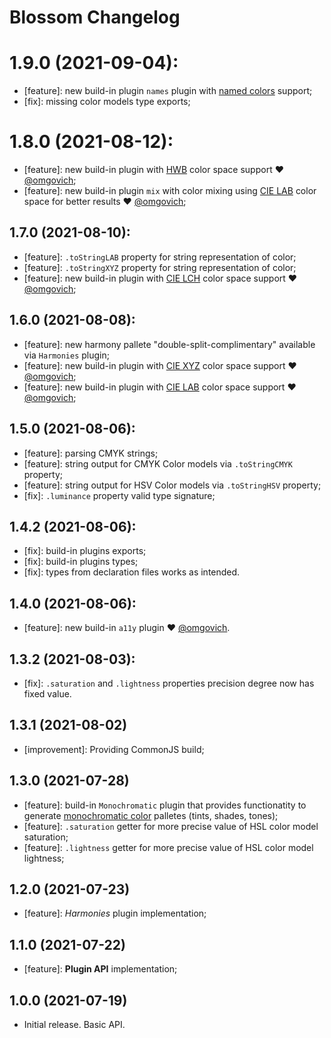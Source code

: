 # Blossom Changelog

# 1.9.0 (2021-09-04):

- [feature]: new build-in plugin `names` plugin with [named colors](https://css-tricks.com/snippets/css/named-colors-and-hex-equivalents/) support;
- [fix]: missing color models type exports;

# 1.8.0 (2021-08-12):

- [feature]: new build-in plugin with [HWB](https://en.wikipedia.org/wiki/HWB_color_model) color space support ❤️ [@omgovich](https://github.com/omgovich);
- [feature]: new build-in plugin `mix` with color mixing using [CIE LAB](https://en.wikipedia.org/wiki/Lab_color_space) color space for better results ❤️ [@omgovich](https://github.com/omgovich);

## 1.7.0 (2021-08-10):

- [feature]: `.toStringLAB` property for string representation of color;
- [feature]: `.toStringXYZ` property for string representation of color;
- [feature]: new build-in plugin with [CIE LCH](https://lea.verou.me/2020/04/lch-colors-in-css-what-why-and-how/) color space support ❤️ [@omgovich](https://github.com/omgovich);

## 1.6.0 (2021-08-08):

- [feature]: new harmony pallete "double-split-complimentary" available via `Harmonies` plugin;
- [feature]: new build-in plugin with [CIE XYZ](https://www.sttmedia.com/colormodel-xyz) color space support ❤️ [@omgovich](https://github.com/omgovich);
- [feature]: new build-in plugin with [CIE LAB](https://en.wikipedia.org/wiki/Lab_color_space) color space support ❤️ [@omgovich](https://github.com/omgovich);

## 1.5.0 (2021-08-06):

- [feature]: parsing CMYK strings;
- [feature]: string output for CMYK Color models via `.toStringCMYK` property;
- [feature]: string output for HSV Color models via `.toStringHSV` property;
- [fix]: `.luminance` property valid type signature;

## 1.4.2 (2021-08-06):

- [fix]: build-in plugins exports;
- [fix]: build-in plugins types;
- [fix]: types from declaration files works as intended.

## 1.4.0 (2021-08-06):

- [feature]: new build-in `a11y` plugin ❤️ [@omgovich](https://github.com/omgovich).

## 1.3.2 (2021-08-03):

- [fix]: `.saturation` and `.lightness` properties precision degree now has fixed value.

## 1.3.1 (2021-08-02)

- [improvement]: Providing CommonJS build;

## 1.3.0 (2021-07-28)

- [feature]: build-in `Monochromatic` plugin that provides functionatity to generate [monochromatic color](https://en.wikipedia.org/wiki/Monochromatic_color) palletes (tints, shades, tones);
- [feature]: `.saturation` getter for more precise value of HSL color model saturation;
- [feature]: `.lightness` getter for more precise value of HSL color model lightness;

## 1.2.0 (2021-07-23)

- [feature]: *Harmonies* plugin implementation;

## 1.1.0 (2021-07-22)

- [feature]: **Plugin API** implementation;

## 1.0.0 (2021-07-19)

- Initial release. Basic API.
